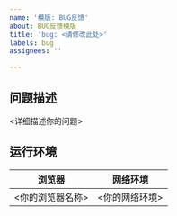 ```yaml
---
name: '模版: BUG反馈'
about: BUG反馈模版
title: 'bug: <请修改此处>'
labels: bug
assignees: ''

---
```


## 问题描述
\<详细描述你的问题\>

## 运行环境
|浏览器|网络环境|
|-|-|
|\<你的浏览器名称\>|\<你的网络环境\>
